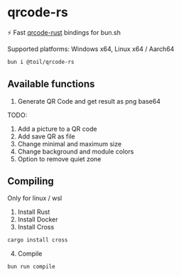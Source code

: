 # qrcode-rs

⚡ Fast [qrcode-rust](https://github.com/kennytm/qrcode-rust) bindings for bun.sh

Supported platforms: Windows x64, Linux x64 / Aarch64

```bash
bun i @toil/qrcode-rs
```

## Available functions

1. Generate QR Code and get result as png base64

TODO:
1. Add a picture to a QR code
2. Add save QR as file
3. Change minimal and maximum size
4. Change background and module colors
5. Option to remove quiet zone

## Compiling

Only for linux / wsl

1. Install Rust
2. Install Docker
3. Install Cross
```bash
cargo install cross
```
4. Compile

```bash
bun run compile
```